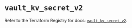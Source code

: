 # `vault_kv_secret_v2`

Refer to the Terraform Registry for docs: [`vault_kv_secret_v2`](https://registry.terraform.io/providers/hashicorp/vault/5.2.1/docs/resources/kv_secret_v2).
